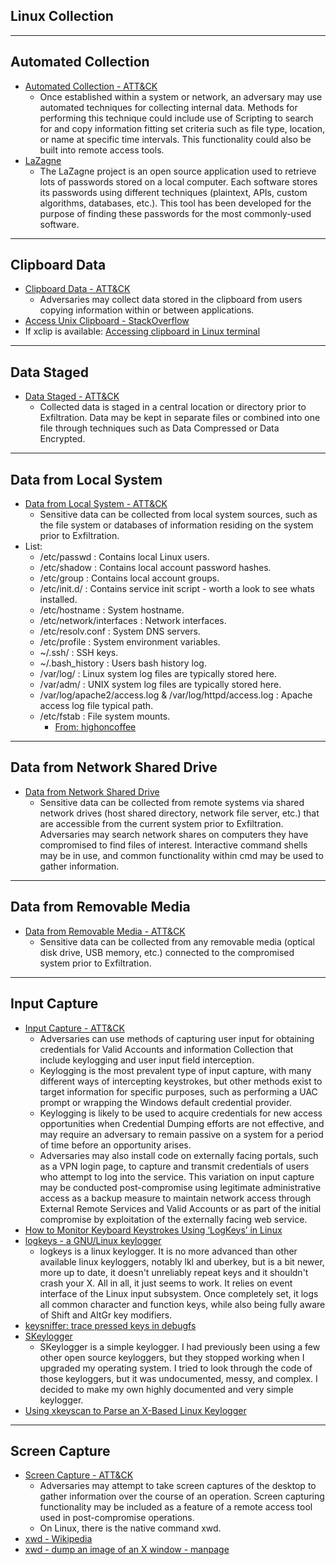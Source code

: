 ## Linux Collection


------------------------------- 
## Automated Collection
* [Automated Collection - ATT&CK](https://attack.mitre.org/wiki/Technique/T1119)
	* Once established within a system or network, an adversary may use automated techniques for collecting internal data. Methods for performing this technique could include use of Scripting to search for and copy information fitting set criteria such as file type, location, or name at specific time intervals. This functionality could also be built into remote access tools. 
* [LaZagne](https://github.com/AlessandroZ/LaZagne/blob/master/README.md)
	* The LaZagne project is an open source application used to retrieve lots of passwords stored on a local computer. Each software stores its passwords using different techniques (plaintext, APIs, custom algorithms, databases, etc.). This tool has been developed for the purpose of finding these passwords for the most commonly-used software.


------------------------------- 
## Clipboard Data
* [Clipboard Data - ATT&CK](https://attack.mitre.org/wiki/Technique/T1115)
	* Adversaries may collect data stored in the clipboard from users copying information within or between applications. 
* [Access Unix Clipboard - StackOverflow](https://unix.stackexchange.com/questions/44204/access-unix-clipboard)
* If xclip is available: [Accessing clipboard in Linux terminal](http://www.nurkiewicz.com/2012/09/accessing-clipboard-in-linux-terminal.html)



------------------------------- 
## Data Staged
* [Data Staged - ATT&CK](https://attack.mitre.org/wiki/Technique/T1074)
	* Collected data is staged in a central location or directory prior to Exfiltration. Data may be kept in separate files or combined into one file through techniques such as Data Compressed or Data Encrypted. 





------------------------------- 
## Data from Local System
* [Data from Local System - ATT&CK](https://attack.mitre.org/wiki/Technique/T1005)
	* Sensitive data can be collected from local system sources, such as the file system or databases of information residing on the system prior to Exfiltration. 
* List:
	* /etc/passwd : Contains local Linux users.
	* /etc/shadow : Contains local account password hashes.
	* /etc/group : Contains local account groups.
	* /etc/init.d/ : Contains service init script - worth a look to see whats installed.
	* /etc/hostname : System hostname.
	* /etc/network/interfaces : Network interfaces.
	* /etc/resolv.conf : System DNS servers.
	* /etc/profile : System environment variables.
	* ~/.ssh/ : SSH keys.
	* ~/.bash_history : Users bash history log.
	* /var/log/ : Linux system log files are typically stored here.
	* /var/adm/ : UNIX system log files are typically stored here.
	* /var/log/apache2/access.log & /var/log/httpd/access.log : Apache access log file typical path.
	* /etc/fstab : File system mounts. 
		* [From: highoncoffee](https://highon.coffee/blog/linux-commands-cheat-sheet/#linux-interesting-files--dirs)








------------------------------- 
## Data from Network Shared Drive
* [Data from Network Shared Drive](https://attack.mitre.org/wiki/Technique/T1039)
	* Sensitive data can be collected from remote systems via shared network drives (host shared directory, network file server, etc.) that are accessible from the current system prior to Exfiltration. Adversaries may search network shares on computers they have compromised to find files of interest. Interactive command shells may be in use, and common functionality within cmd may be used to gather information. 






------------------------------- 
## Data from Removable Media
* [Data from Removable Media - ATT&CK](https://attack.mitre.org/wiki/Technique/T1025)
	* Sensitive data can be collected from any removable media (optical disk drive, USB memory, etc.) connected to the compromised system prior to Exfiltration. 





------------------------------- 
## Input Capture
* [Input Capture - ATT&CK](https://attack.mitre.org/wiki/Technique/T1056)
	* Adversaries can use methods of capturing user input for obtaining credentials for Valid Accounts and information Collection that include keylogging and user input field interception.
	* Keylogging is the most prevalent type of input capture, with many different ways of intercepting keystrokes, but other methods exist to target information for specific purposes, such as performing a UAC prompt or wrapping the Windows default credential provider.
	* Keylogging is likely to be used to acquire credentials for new access opportunities when Credential Dumping efforts are not effective, and may require an adversary to remain passive on a system for a period of time before an opportunity arises.
	* Adversaries may also install code on externally facing portals, such as a VPN login page, to capture and transmit credentials of users who attempt to log into the service. This variation on input capture may be conducted post-compromise using legitimate administrative access as a backup measure to maintain network access through External Remote Services and Valid Accounts or as part of the initial compromise by exploitation of the externally facing web service.
* [How to Monitor Keyboard Keystrokes Using ‘LogKeys’ in Linux](https://www.tecmint.com/how-to-monitor-keyboard-keystrokes-using-logkeys-in-linux/)
* [logkeys - a GNU/Linux keylogger](https://github.com/kernc/logkeys)
	* logkeys is a linux keylogger. It is no more advanced than other available linux keyloggers, notably lkl and uberkey, but is a bit newer, more up to date, it doesn't unreliably repeat keys and it shouldn't crash your X. All in all, it just seems to work. It relies on event interface of the Linux input subsystem. Once completely set, it logs all common character and function keys, while also being fully aware of Shift and AltGr key modifiers.
* [keysniffer: trace pressed keys in debugfs](http://tuxdiary.com/2015/10/14/keysniffer/)
* [SKeylogger](https://github.com/gsingh93/simple-key-logger)
	* SKeylogger is a simple keylogger. I had previously been using a few other open source keyloggers, but they stopped working when I upgraded my operating system. I tried to look through the code of those keyloggers, but it was undocumented, messy, and complex. I decided to make my own highly documented and very simple keylogger.
* [Using xkeyscan to Parse an X-Based Linux Keylogger](http://porterhau5.com/blog/xkeyscan-parse-linux-keylogger/)



------------------------------- 
## Screen Capture
* [Screen Capture - ATT&CK](https://attack.mitre.org/wiki/Technique/T1113)
	* Adversaries may attempt to take screen captures of the desktop to gather information over the course of an operation. Screen capturing functionality may be included as a feature of a remote access tool used in post-compromise operations. 
	* On Linux, there is the native command xwd.
* [xwd - Wikipedia](https://en.wikipedia.org/wiki/Xwd)
* [xwd - dump an image of an X window - manpage](https://www.x.org/releases/X11R7.5/doc/man/man1/xwd.1.html)




